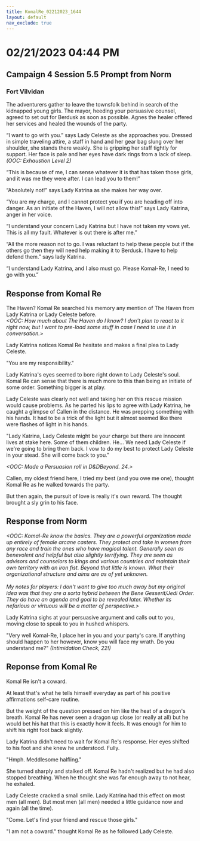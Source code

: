 ```yaml
---
title: KomalRe_02212023_1644
layout: default
nav_exclude: true
---
```


# 02/21/2023 04:44 PM
## Campaign 4 Session 5.5 Prompt from Norm
### Fort Vilvidan

The adventurers gather to leave the townsfolk behind in search of the kidnapped young girls.  The mayor, heeding your persuasive counsel, agreed to set out for Berdusk as soon as possible.  Agnes the healer offered her services and healed the wounds of the party.

“I want to go with you.” says Lady Celeste as she approaches you.  Dressed in simple traveling attire, a staff in hand and her gear bag slung over her shoulder, she stands there weakly.  She is gripping her staff tightly for support.  Her face is pale and her eyes have dark rings from a lack of sleep.  *(OOC: Exhaustion Level 2)*

“This is because of me, I can sense whatever it is that has taken those girls, and it was me they were after.  I can lead you to them!”

“Absolutely not!” says Lady Katrina as she makes her way over.

“You are my charge, and I cannot protect you if you are heading off into danger.  As an initiate of the Haven, I will not allow this!” says Lady Katrina, anger in her voice.

“I understand your concern Lady Katrina but I have not taken my vows yet.  This is all my fault.  Whatever is out there is after me.”

“All the more reason not to go.  I was reluctant to help these people but if the others go then they will need help making it to Berdusk.  I have to help defend them.” says lady Katrina.

“I understand Lady Katrina, and I also must go.  Please Komal-Re, I need to go with you.” 

## Response from Komal Re
The Haven? Komal Re searched his memory any mention of The Haven from Lady Katrina or Lady Celeste before.
<br>*<OOC: How much about The Haven do I know? I don't plan to react to it right now, but I want to pre-load some stuff in case I need to use it in conversation.>*

Lady Katrina notices Komal Re hesitate and makes a final plea to Lady Celeste.

"You are my responsibility."

Lady Katrina's eyes seemed to bore right down to Lady Celeste's soul. Komal Re can sense that there is much more to this than being an initiate of some order. Something bigger is at play.

Lady Celeste was clearly not well and taking her on this rescue mission would cause problems. As he parted his lips to agree with Lady Katrina, he caught a glimpse of Callen in the distance. He was prepping something with his hands. It had to be a trick of the light but it almost seemed like there were flashes of light in his hands.

"Lady Katrina, Lady Celeste might be your charge but there are innocent lives at stake here. Some of them children. He... We need Lady Celeste if we're going to bring them back. I vow to do my best to protect Lady Celeste in your stead. She will come back to you."

*<OOC: Made a Persuasion roll in D&DBeyond. 24.>*

Callen, my oldest friend here, I tried my best (and you owe me one), thought Komal Re as he walked towards the party.

But then again, the pursuit of love is really it's own reward. The thought brought a sly grin to his face.

## Response from Norm
*<OOC: Komal-Re know the basics.  They are a powerful organization made up entirely of female arcane casters.  They protect and take in women from any race and train the ones who have magical talent.  Generally seen as benevolent and helpful but also slightly terrifying.  They are seen as advisors and counselors to kings and various countries and maintain their own territory with an iron fist.  Beyond that little is known.  What their organizational structure and aims are as of yet unknown. <br><br>My notes for players: I don't want to give too much away but my original idea was that they are a sorta hybrid between the Bene Gesserit/Jedi Order.  They do have an agenda and goal to be revealed later.  Whether its nefarious or virtuous will be a matter of perspective.>*

Lady Katrina sighs at your persuasive argument and calls out to you, moving close to speak to you in hushed whispers.

"Very well Komal-Re, I place her in you and your party's care.  If anything should happen to her however, know you will face my wrath.  Do you understand me?" *(Intimidation Check, 22!)*

## Reponse from Komal Re
Komal Re isn't a coward.

At least that's what he tells himself everyday as part of his positive affirmations self-care routine.

But the weight of the question pressed on him like the heat of a dragon's breath. Komal Re has never seen a dragon up close (or really at all) but he would bet his hat that this is exactly how it feels. It was enough for him to shift his right foot back slightly. 

Lady Katrina didn't need to wait for Komal Re's response. Her eyes shifted to his foot and she knew he understood. Fully.

"Hmph. Meddlesome halfling."

She turned sharply and stalked off. Komal Re hadn't realized but he had also stopped breathing. When he thought she was far enough away to not hear, he exhaled.

Lady Celeste cracked a small smile. Lady Katrina had this effect on most men (all men). But most men (all men) needed a little guidance now and again (all the time).

"Come. Let's find your friend and rescue those girls."

"I am not a coward." thought Komal Re as he followed Lady Celeste.
